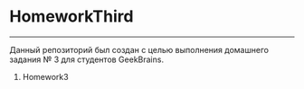 # HomeworkThird

---

Данный репозиторий был создан с целью выполнения домашнего задания № 3 для студентов GeekBrains.
1. Homework3

